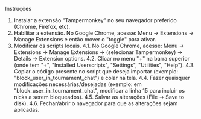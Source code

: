 Instruções

1. Instalar a extensão "Tampermonkey" no seu navegador preferido (Chrome, Firefox, etc).
2. Habilitar a extensão.
   No Google Chrome, acesse: Menu -> Extensions -> Manage Extensions e então mover o "toggle" para ativar.
4. Modificar os scripts locais.
   4.1. No Google Chrome, acesse: Menu -> Extensions -> Manage Extensions -> (selecionar Tampermonkey) -> Details -> Extension options.
   4.2. Clicar no menu "+" na barra superior (onde tem "+", "Installed Userscripts", "Settings", "Utilities", "Help").
   4.3. Copiar o código presente no script que deseja importar (exemplo: "block_user_in_tournament_chat") e colar na tela.
   4.4. Fazer quaisquer modificações necessárias/desejadas (exemplo: em "block_user_in_tournament_chat", modificar a linha 15 para incluir os nicks a serem bloqueados).
   4.5. Salvar as alterações (File -> Save to disk).
   4.6. Fechar/abrir o navegador para que as alterações sejam aplicadas.
